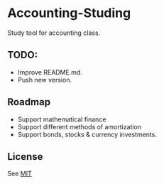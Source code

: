 # Accounting-Studing
Study tool for accounting class.

## TODO:
* Improve README.md.
* Push new version.

## Roadmap
* Support mathematical finance
* Support different methods of amortization
* Support bonds, stocks & currency investments.

## License
See [MIT](https://choosealicense.com/licenses/mit/)
